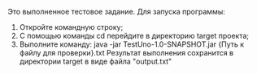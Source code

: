 Это выполненное тестовое задание. 
Для запуска программы:
1. Откройте командную строку;
2. С помощью команды cd перейдите в директорию target проекта;
3. Выполните команду: java -jar TestUno-1.0-SNAPSHOT.jar {Путь к файлу для проверки}.txt
Результат выполнения сохранится в директории target в виде файла "output.txt"
